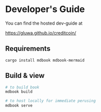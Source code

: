 # Developer's Guide

You can find the hosted dev-guide at

https://gluwa.github.io/creditcoin/

## Requirements
```
cargo install mdbook mdbook-mermaid
```

## Build & view
```bash
# to build book
mdbook build

# to host locally for immediate perusing
mdbook serve
```